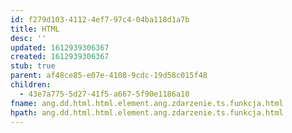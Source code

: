 ```yaml
---
id: f279d103-4112-4ef7-97c4-04ba118d1a7b
title: HTML
desc: ''
updated: 1612939306367
created: 1612939306367
stub: true
parent: af48ce85-e07e-4108-9cdc-19d58c015f48
children:
  - 43e7a775-5d27-41f5-a667-5f90e1186a10
fname: ang.dd.html.html.element.ang.zdarzenie.ts.funkcja.html
hpath: ang.dd.html.html.element.ang.zdarzenie.ts.funkcja.html
---
```



